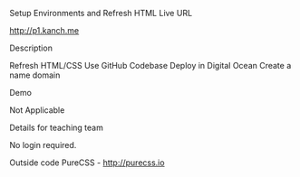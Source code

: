 Setup Environments and Refresh HTML
Live URL

http://p1.kanch.me

Description

Refresh HTML/CSS
Use GitHub Codebase
Deploy in Digital Ocean
Create a name domain

Demo

Not Applicable

Details for teaching team

No login required.

Outside code
PureCSS - http://purecss.io
